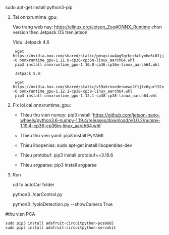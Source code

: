 sudo apt-get install python3-pip


1. Tai onnxruntime_gpu:

    Vao trang web nay: https://elinux.org/Jetson_Zoo#ONNX_Runtime
    chon version theo Jetpack OS tren jetson

    Vidu: Jetpack 4.6

        wget https://nvidia.box.com/shared/static/pmsqsiaw4pg9qrbeckcbymho6c01jj4z.whl -O onnxruntime_gpu-1.11.0-cp36-cp36m-linux_aarch64.whl
        pip3 install onnxruntime_gpu-1.10.0-cp36-cp36m-linux_aarch64.whl

        Jetpack 5.0:

        wget https://nvidia.box.com/shared/static/v59xkrnvederwewo2f1jtv6yurl92xso.whl -O onnxruntime_gpu-1.12.1-cp38-cp38-linux_aarch64.whl
        pip3 install onnxruntime_gpu-1.12.1-cp38-cp38-linux_aarch64.whl

2. Fix loi cai onnxruntime_gpu:

    - Thieu thu vien numpy:
        pip3 install 'https://github.com/jetson-nano-wheels/python3.6-numpy-1.19.4/releases/download/v0.0.2/numpy-1.19.4-cp36-cp36m-linux_aarch64.whl'

    - Thieu thu vien yaml:
        pip3 install PyYAML
    
    - Thieu libopenlas:
        sudo apt-get install libopenblas-dev
    
    - Thieu protobuf:
        pip3 install protobuf==3.19.6

    - Thieu argparse:
        pip3 install argparse

3. Run

    cd to autoCar folder

    python3 ./carControl.py

    python3 ./yoloDetection.py --showCamera True


#thu vien PCA

    sudo pip3 install adafruit-circuitpython-pca9685
    sudo pip3 install adafruit-circuitpython-servokit